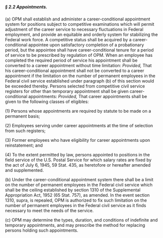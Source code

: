 ##### § 2.2 Appointments. #####

(a) OPM shall establish and administer a career-conditional appointment system for positions subject to competitive examinations which will permit adjustment of the career service to necessary fluctuations in Federal employment, and provide an equitable and orderly system for stabilizing the Federal work force. A competitive status shall be acquired by a career-conditional appointee upon satisfactory completion of a probationary period, but the appointee shall have career-conditional tenure for a period of service to be prescribed by regulation of OPM. When an employee has completed the required period of service his appointment shall be converted to a career appointment without time limitation: *Provided,* That his career-conditional appointment shall not be converted to a career appointment if the limitation on the number of permanent employees in the Federal civil service established under paragraph (b) of this section would be exceeded thereby. Persons selected from competitive civil service registers for other than temporary appointment shall be given career-conditional appointments: *Provided,* That career appointments shall be given to the following classes of eligibles:

(1) Persons whose appointments are required by statute to be made on a permanent basis;

(2) Employees serving under career appointments at the time of selection from such registers;

(3) Former employees who have eligibility for career appointments upon reinstatement; and

(4) To the extent permitted by law, persons appointed to positions in the field service of the U.S. Postal Service for which salary rates are fixed by the act of July 6, 1945, 59 Stat. 435, as heretofore or hereafter amended and supplemented.

(b) Under the career-conditional appointment system there shall be a limit on the number of permanent employees in the Federal civil service which shall be the ceiling established by section 1310 of the Supplemental Appropriation Act, 1952 (65 Stat. 757), as amended. In the event section 1310, supra, is repealed, OPM is authorized to fix such limitation on the number of permanent employees in the Federal civil service as it finds necessary to meet the needs of the service.

(c) OPM may determine the types, duration, and conditions of indefinite and temporary appointments, and may prescribe the method for replacing persons holding such appointments.